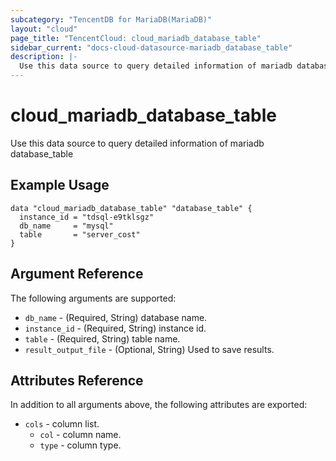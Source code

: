 ```yaml
---
subcategory: "TencentDB for MariaDB(MariaDB)"
layout: "cloud"
page_title: "TencentCloud: cloud_mariadb_database_table"
sidebar_current: "docs-cloud-datasource-mariadb_database_table"
description: |-
  Use this data source to query detailed information of mariadb database_table
---
```


# cloud_mariadb_database_table

Use this data source to query detailed information of mariadb database_table

## Example Usage

```hcl
data "cloud_mariadb_database_table" "database_table" {
  instance_id = "tdsql-e9tklsgz"
  db_name     = "mysql"
  table       = "server_cost"
}
```

## Argument Reference

The following arguments are supported:

* `db_name` - (Required, String) database name.
* `instance_id` - (Required, String) instance id.
* `table` - (Required, String) table name.
* `result_output_file` - (Optional, String) Used to save results.

## Attributes Reference

In addition to all arguments above, the following attributes are exported:

* `cols` - column list.
  * `col` - column name.
  * `type` - column type.


